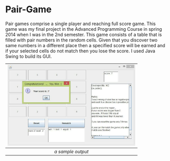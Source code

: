 # Pair-Game
Pair games comprise a single player and reaching full score game. This game was my final project in the Advanced Programming Course in spring 2014 when I was in the 2nd semester. This game consists of a table that is filled with pair numbers in the random cells. Given that you discover two same numbers in a different place then a specified score will be earned and if your selected cells do not match then you lose the score. I used Java Swing to build its GUI.

| <img src="out.jpg" alt="Pair Game" width="400"/> | 
|:--:| 
| *a sample output* |
